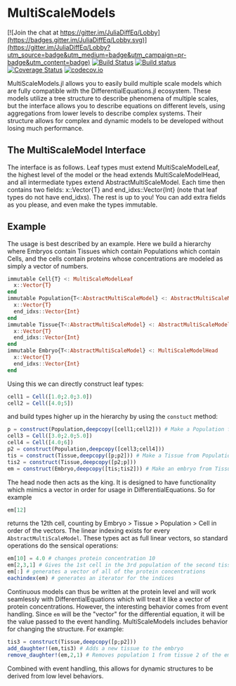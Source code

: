 # MultiScaleModels


[![Join the chat at https://gitter.im/JuliaDiffEq/Lobby](https://badges.gitter.im/JuliaDiffEq/Lobby.svg)](https://gitter.im/JuliaDiffEq/Lobby?utm_source=badge&utm_medium=badge&utm_campaign=pr-badge&utm_content=badge)
[![Build Status](https://travis-ci.org/ChrisRackauckas/MultiScaleModels.jl.svg?branch=master)](https://travis-ci.org/ChrisRackauckas/MultiScaleModels.jl)
[![Build status](https://ci.appveyor.com/api/projects/status/vfi59h7s6bva5x0m?svg=true)](https://ci.appveyor.com/project/ChrisRackauckas/multiscalemodels-jl)
[![Coverage Status](https://coveralls.io/repos/ChrisRackauckas/MultiScaleModels.jl/badge.svg?branch=master&service=github)](https://coveralls.io/github/ChrisRackauckas/MultiScaleModels.jl?branch=master)
[![codecov.io](http://codecov.io/github/ChrisRackauckas/MultiScaleModels.jl/coverage.svg?branch=master)](http://codecov.io/github/ChrisRackauckas/MultiScaleModels.jl?branch=master)

MultiScaleModels.jl allows you to easily build multiple scale models which are
fully compatible with the DifferentialEquations.jl ecosystem. These models utilize
a tree structure to describe phenomena of multiple scales, but the interface allows
you to describe equations on different levels, using aggregations from lower
levels to describe complex systems. Their structure allows for complex and dynamic
models to be developed without losing much performance.

## The MultiScaleModel Interface

The interface is as follows. Leaf types must extend MultiScaleModelLeaf, the
highest level of the model or the head extends MultiScaleModelHead, and all
intermediate types extend AbstractMultiScaleModel. Each time then contains
two fields: x::Vector{T} and end_idxs::Vector{Int} (note that leaf types do not
have end_idxs). The rest is up to you!
You can add extra fields as you please, and even make the types immutable.

## Example

The usage is best described by an example. Here we build a hierarchy where
Embryos contain Tissues which contain Populations which contain Cells, and the
cells contain proteins whose concentrations are modeled as simply a vector
of numbers.

```julia
immutable Cell{T} <: MultiScaleModelLeaf
  x::Vector{T}
end
immutable Population{T<:AbstractMultiScaleModel} <: AbstractMultiScaleModel
  x::Vector{T}
  end_idxs::Vector{Int}
end
immutable Tissue{T<:AbstractMultiScaleModel} <: AbstractMultiScaleModel
  x::Vector{T}
  end_idxs::Vector{Int}
end
immutable Embryo{T<:AbstractMultiScaleModel} <: MultiScaleModelHead
  x::Vector{T}
  end_idxs::Vector{Int}
end
```

Using this we can directly construct leaf types:

```julia
cell1 = Cell([1.0;2.0;3.0])
cell2 = Cell([4.0;5])
```

and build types higher up in the hierarchy by using the `constuct` method:

```julia
p = construct(Population,deepcopy([cell1;cell2])) # Make a Population from cells
cell3 = Cell([3.0;2.0;5.0])
cell4 = Cell([4.0;6])
p2 = construct(Population,deepcopy([cell3;cell4]))
tis = construct(Tissue,deepcopy([p;p2])) # Make a Tissue from Populations
tis2 = construct(Tissue,deepcopy([p2;p]))
em = construct(Embryo,deepcopy([tis;tis2])) # Make an embryo from Tissues
```

The head node then acts as the king. It is designed to have functionality which
mimics a vector in order for usage in DifferentialEquations. So for example

```julia
em[12]
```

returns the 12th cell, counting by Embryo > Tissue > Population > Cell in order
of the vectors. The linear indexing exists for every `AbstractMultiScaleModel`.
These types act as full linear vectors, so standard operations do the sensical
operations:

```julia
em[10] = 4.0 # changes protein concentration 10
em[2,3,1] # Gives the 1st cell in the 3rd population of the second tissue
em[:] # generates a vector of all of the protein concentrations
eachindex(em) # generates an iterator for the indices
```

Continuous models can thus be written at the protein level and will work seamlessly
with DifferentialEquations which will treat it like a vector of protein concentrations.
However, the interesting behavior comes from event handling. Since `em` will be the
"vector" for the differential equation, it will be the value passed to the event
handling. MultiScaleModels includes behavior for changing the structure. For example:

```julia
tis3 = construct(Tissue,deepcopy([p;p2]))
add_daughter!(em,tis3) # Adds a new tissue to the embryo
remove_daughter!(em,2,1) # Removes population 1 from tissue 2 of the embryo
```

Combined with event handling, this allows for dynamic structures to be derived from
low level behaviors. 
